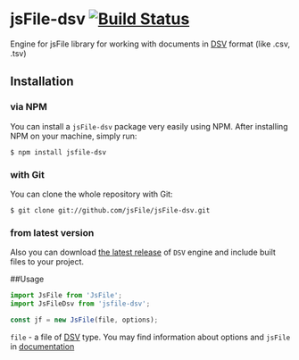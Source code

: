 # jsFile-dsv [![Build Status](https://secure.travis-ci.org/jsFile/jsFile-dsv.png?branch=master)](https://travis-ci.org/jsFile/jsFile-dsv)
Engine for jsFile library for working with documents in [DSV](https://en.wikipedia.org/wiki/Delimiter-separated_values) format (like .csv, .tsv)

## Installation
### via NPM

You can install a <code>jsFile-dsv</code> package very easily using NPM. After
installing NPM on your machine, simply run:
````
$ npm install jsfile-dsv
````

### with Git

You can clone the whole repository with Git:
````
$ git clone git://github.com/jsFile/jsFile-dsv.git
````

### from latest version

Also you can download [the latest release](https://github.com/jsFile/jsFile-dsv/tree/master/dist) of `DSV` engine and include built files to your project.


##Usage
````js
import JsFile from 'JsFile';
import JsFileDsv from 'jsfile-dsv';

const jf = new JsFile(file, options);
````
`file` - a file of [DSV](https://en.wikipedia.org/wiki/Delimiter-separated_values) type. You may find information about options and `jsFile` in [documentation](https://github.com/jsFile/jsFile#installation)
